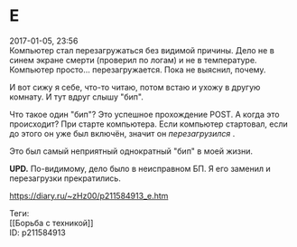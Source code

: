 E
==

   
 2017-01-05, 23:56   
  Компьютер стал перезагружаться без видимой причины. Дело не в синем экране смерти (проверил по логам) и не в температуре. Компьютер просто... перезагружается. Пока не выяснил, почему.   
   
 И вот сижу я себе, что-то читаю, потом встаю и ухожу в другую комнату. И тут вдруг слышу "бип".   
   
 Что такое один "бип"? Это успешное прохождение POST. А когда это происходит? При старте компьютера. Если компьютер стартовал, если до этого он уже был включён, значит он  *перезагрузился*  .   
   
 Это был самый неприятный однократный "бип" в моей жизни.   
   
  **UPD.**  По-видимому, дело было в неисправном БП. Я его заменил и перезагрузки прекратились.   
    
 <https://diary.ru/~zHz00/p211584913_e.htm>   
   
 Теги:   
 [[Борьба с техникой]]   
 ID: p211584913